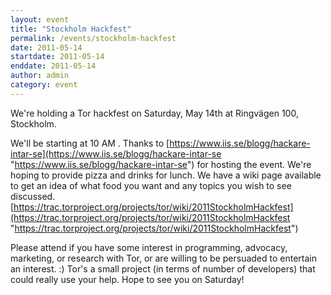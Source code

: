 ```yaml
---
layout: event
title: "Stockholm Hackfest"
permalink: /events/stockholm-hackfest
date: 2011-05-14
startdate: 2011-05-14
enddate: 2011-05-14
author: admin
category: event
---
```


We're holding a Tor hackfest on Saturday, May 14th at Ringvägen 100, Stockholm.

We'll be starting at 10 AM . Thanks to [https://www.iis.se/blogg/hackare-intar-se](https://www.iis.se/blogg/hackare-intar-se "https://www.iis.se/blogg/hackare-intar-se") for hosting the event. We're hoping to provide pizza and drinks for lunch. We have a wiki page available to get an idea of what food you want and any topics you wish to see discussed. [https://trac.torproject.org/projects/tor/wiki/2011StockholmHackfest](https://trac.torproject.org/projects/tor/wiki/2011StockholmHackfest "https://trac.torproject.org/projects/tor/wiki/2011StockholmHackfest")

Please attend if you have some interest in programming, advocacy, marketing, or research with Tor, or are willing to be persuaded to entertain an interest. :) Tor's a small project (in terms of number of developers) that could really use your help.
Hope to see you on Saturday!

